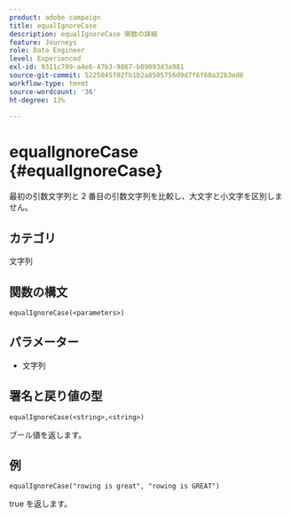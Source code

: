 ```yaml
---
product: adobe campaign
title: equalIgnoreCase
description: equalIgnoreCase 関数の詳細
feature: Journeys
role: Data Engineer
level: Experienced
exl-id: 9311c799-a4e6-47b3-9867-b09093d3a981
source-git-commit: 5225045f02fb1b2a8505756d9d7f6f60a32b3ed6
workflow-type: tm+mt
source-wordcount: '36'
ht-degree: 13%

---
```


# equalIgnoreCase {#equalIgnoreCase}

最初の引数文字列と 2 番目の引数文字列を比較し、大文字と小文字を区別しません。

## カテゴリ

文字列

## 関数の構文

`equalIgnoreCase(<parameters>)`

## パラメーター

* 文字列

## 署名と戻り値の型

`equalIgnoreCase(<string>,<string>)`

ブール値を返します。

## 例

`equalIgnoreCase("rowing is great", "rowing is GREAT")`

true を返します。
